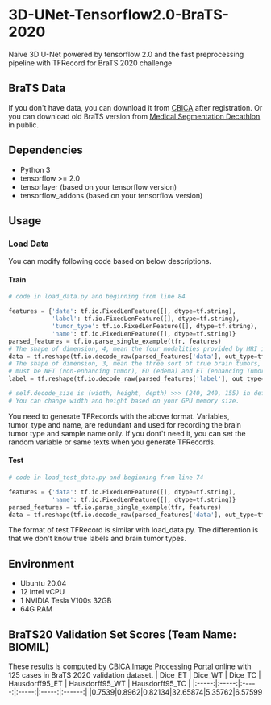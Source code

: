 # 3D-UNet-Tensorflow2.0-BraTS-2020
Naive 3D U-Net powered by tensorflow 2.0 and the fast preprocessing pipeline with TFRecord for BraTS 2020 challenge

## BraTS Data
If you don't have data, you can download it from [CBICA](https://www.med.upenn.edu/cbica/brats2020/data.html ) after registration. Or you can download old BraTS version from [Medical Segmentation Decathlon](http://medicaldecathlon.com/) in public.

## Dependencies
* Python 3
* tensorflow >= 2.0
* tensorlayer (based on your tensorflow version)
* tensorflow_addons (based on your tensorflow version) 

## Usage

### Load Data

You can modify following code based on below descriptions.
#### Train
```python
# code in load_data.py and beginning from line 84

features = {'data': tf.io.FixedLenFeature([], dtype=tf.string),
            'label': tf.io.FixedLenFeature([], dtype=tf.string),
            'tumor_type': tf.io.FixedLenFeature([], dtype=tf.string),
            'name': tf.io.FixedLenFeature([], dtype=tf.string)}
parsed_features = tf.io.parse_single_example(tfr, features)
# The shape of dimension, 4, mean the four modalities provided by MRI images.
data = tf.reshape(tf.io.decode_raw(parsed_features['data'], out_type=tf.float32), self.decode_size+tuple([4]))
# The shape of dimension, 3, mean the three sort of true brain tumors, 
# must be NET (non-enhancing tumor), ED (edema) and ET (enhancing Tumor) with 0 (background) or 1 (true) in order.
label = tf.reshape(tf.io.decode_raw(parsed_features['label'], out_type=tf.float32), self.decode_size+tuple([3]))

# self.decode_size is (width, height, depth) >>> (240, 240, 155) in default.
# You can change width and height based on your GPU memory size.

```

You need to generate TFRecords with the above format. Variables, tumor_type and name, are redundant and used for recording the brain tumor type and sample name only. If you dont't need it, you can set the random variable or same texts when you generate TFRecords.

#### Test
```python
# code in load_test_data.py and beginning from line 74

features = {'data': tf.io.FixedLenFeature([], dtype=tf.string),
            'name': tf.io.FixedLenFeature([], dtype=tf.string)}
parsed_features = tf.io.parse_single_example(tfr, features)
data = tf.reshape(tf.io.decode_raw(parsed_features['data'], out_type=tf.float32), self.decode_size+tuple([4]))
```
The format of test TFRecord is similar with load_data.py. The differention is that we don't know true labels and brain tumor types.

## Environment
* Ubuntu 20.04  
* 12 Intel vCPU  
* 1 NVIDIA Tesla V100s 32GB
* 64G RAM

## BraTS20 Validation Set Scores (Team Name: BIOMIL)
These [results](https://www.cbica.upenn.edu/BraTS20/lboardValidation.html) is computed by [CBICA Image Processing Portal](https://ipp.cbica.upenn.edu/) online with 125 cases in BraTS 2020 validation dataset.
| Dice_ET | Dice_WT | Dice_TC | Hausdorff95_ET | Hausdorff95_WT | Hausdorff95_TC |
|:-----:|:-----:|:-----:|:-----:|:-----:|:------:|
|0.7539|0.8962|0.82134|32.65874|5.35762|6.57599

